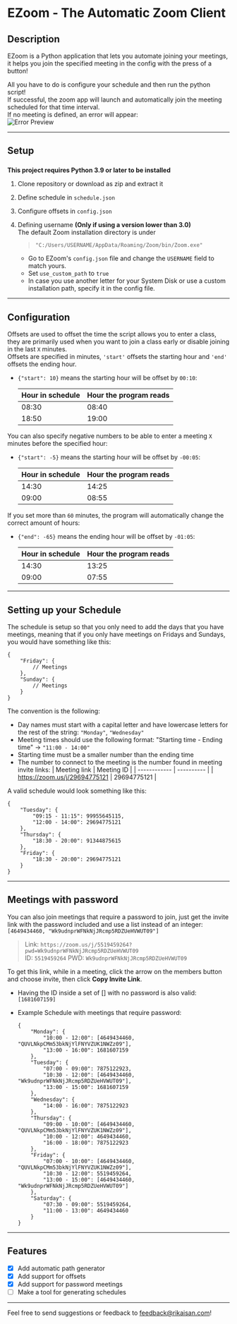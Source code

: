 # EZoom - The Automatic Zoom Client

## Description

EZoom is a Python application that lets you automate joining your meetings, it helps you join the specified meeting in the config with the press of a button!

All you have to do is configure your schedule and then run the python script!  
If successful, the zoom app will launch and automatically join the meeting scheduled for that time interval.  
If no meeting is defined, an error will appear:  
![Error Preview](https://i.imgur.com/gVdBKrV.png)

---

## Setup

###

**This project requires Python 3.9 or later to be installed**

1. Clone repository or download as zip and extract it
2. Define schedule in `schedule.json`
3. Configure offsets in `config.json`
4. Defining username **(Only if using a version lower than 3.0)**  
   The default Zoom installation directory is under

    > `"C:/Users/USERNAME/AppData/Roaming/Zoom/bin/Zoom.exe"`

    - Go to EZoom's `config.json` file and change the `USERNAME` field to match yours.
    - Set `use_custom_path` to `true`
    - In case you use another letter for your System Disk or use a custom installation path, specify it in the config file.

---

## Configuration

Offsets are used to offset the time the script allows you to enter a class, they are primarily used when you want to join a class early or disable joining in the last `X` minutes.  
Offsets are specified in minutes, `'start'` offsets the starting hour and `'end'` offsets the ending hour.

-   `{"start": 10}` means the starting hour will be offset by `00:10`:

    | Hour in schedule | Hour the program reads |
    | ---------------- | ---------------------- |
    | 08:30            | 08:40                  |
    | 18:50            | 19:00                  |

You can also specify negative numbers to be able to enter a meeting `X` minutes before the specified hour:

-   `{"start": -5}` means the starting hour will be offset by `-00:05`:

    | Hour in schedule | Hour the program reads |
    | ---------------- | ---------------------- |
    | 14:30            | 14:25                  |
    | 09:00            | 08:55                  |

If you set more than `60` minutes, the program will automatically change the correct amount of hours:

-   `{"end": -65}` means the ending hour will be offset by `-01:05`:

    | Hour in schedule | Hour the program reads |
    | ---------------- | ---------------------- |
    | 14:30            | 13:25                  |
    | 09:00            | 07:55                  |

---

## Setting up your Schedule

The schedule is setup so that you only need to add the days that you have meetings, meaning that if you only have meetings on Fridays and Sundays, you would have something like this:

```
{
	"Friday": {
		// Meetings
	},
	"Sunday": {
		// Meetings
	}
}
```

The convention is the following:

-   Day names must start with a capital letter and have lowercase letters for the rest of the string: `"Monday"`, `"Wednesday"`
-   Meeting times should use the following format: "Starting time - Ending time" -> `"11:00 - 14:00"`
-   Starting time must be a smaller number than the ending time
-   The number to connect to the meeting is the number found in meeting invite links:
    | Meeting link | Meeting ID |
    | ------------ | ---------- |
    | https://zoom.us/j/29694775121 | 29694775121 |

A valid schedule would look something like this:

```
{
	"Tuesday": {
		"09:15 - 11:15": 99955645115,
		"12:00 - 14:00": 29694775121
	},
	"Thursday": {
		"18:30 - 20:00": 91344875615
	},
	"Friday": {
		"18:30 - 20:00": 29694775121
	}
}
```

---

## Meetings with password

You can also join meetings that require a password to join, just get the invite link with the password included and use a list instead of an integer:  
`[4649434460, "Wk9udnprWFNkNjJRcmp5RDZUeHVWUT09"]`

> Link: `https://zoom.us/j/5519459264?pwd=Wk9udnprWFNkNjJRcmp5RDZUeHVWUT09`  
> ID: `5519459264` PWD: `Wk9udnprWFNkNjJRcmp5RDZUeHVWUT09`

To get this link, while in a meeting, click the arrow on the members button and choose invite, then click **Copy Invite Link**.

-   Having the ID inside a set of [] with no password is also valid: `[1681607159]`
-   Example Schedule with meetings that require password:

    ```
    {
    	"Monday": {
    		"10:00 - 12:00": [4649434460, "QUVLNkpCMm53bkNjYlFNYVZUK1NWZz09"],
    		"13:00 - 16:00": 1681607159
    	},
    	"Tuesday": {
    		"07:00 - 09:00": 7875122923,
    		"10:30 - 12:00": [4649434460, "Wk9udnprWFNkNjJRcmp5RDZUeHVWUT09"],
    		"13:00 - 15:00": 1681607159
    	},
    	"Wednesday": {
    		"14:00 - 16:00": 7875122923
    	},
    	"Thursday": {
    		"09:00 - 10:00": [4649434460, "QUVLNkpCMm53bkNjYlFNYVZUK1NWZz09"],
    		"10:00 - 12:00": 4649434460,
    		"16:00 - 18:00": 7875122923
    	},
    	"Friday": {
    		"07:00 - 10:00": [4649434460, "QUVLNkpCMm53bkNjYlFNYVZUK1NWZz09"],
    		"10:30 - 12:00": 5519459264,
    		"13:00 - 15:00": [4649434460, "Wk9udnprWFNkNjJRcmp5RDZUeHVWUT09"]
    	},
    	"Saturday": {
    		"07:30 - 09:00": 5519459264,
    		"11:00 - 13:00": 4649434460
    	}
    }
    ```

---

## Features

-   [x] Add automatic path generator
-   [x] Add support for offsets
-   [x] Add support for password meetings
-   [ ] Make a tool for generating schedules

---

Feel free to send suggestions or feedback to feedback@rikaisan.com!
